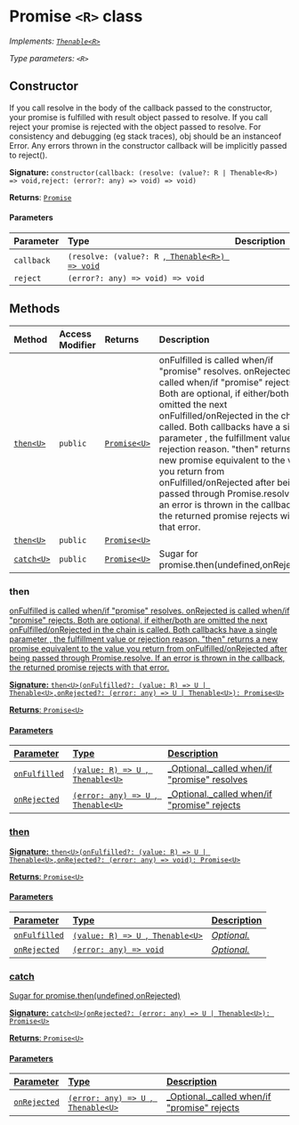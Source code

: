 # Promise `<R>` class

_Implements: [`Thenable<R>`](../es6-promise/thenable.md)_

_Type parameters: `<R>`_




## Constructor
If you call resolve in the body of the callback passed to the constructor, 
your promise is fulfilled with result object passed to resolve. 
If you call reject your promise is rejected with the object passed to resolve. 
For consistency and debugging (eg stack traces), obj should be an instanceof Error. 
Any errors thrown in the constructor callback will be implicitly passed to reject().

**Signature:** `constructor(callback: (resolve: (value?: R | Thenable<R>) => void,reject: (error?: any) => void) => void)`

**Returns**: [`Promise`](../es6-promise/promise.md)



#### Parameters


| Parameter	   | Type    | Description |
|:-------------|:---------------|:------------|
| `callback`    | `(resolve: (value?: R `,[` Thenable<R>) => void`](../es6-promise/thenable.md) |  |
| `reject`    | `(error?: any) => void) => void` |  |





## Methods

| Method	   | Access Modifier | Returns	| Description|
|:-------------|:----|:-------|:-----------|
|[`then<U>`](#then<u>)     | `public` | [`Promise<U>`](../es6-promise/promise.md) | onFulfilled is called when/if "promise" resolves. onRejected is called when/if "promise" rejects.  Both are optional, if either/both are omitted the next onFulfilled/onRejected in the chain is called.  Both callbacks have a single parameter , the fulfillment value or rejection reason.  "then" returns a new promise equivalent to the value you return from onFulfilled/onRejected after being passed through Promise.resolve.  If an error is thrown in the callback, the returned promise rejects with that error.   |
|[`then<U>`](#then<u>)     | `public` | [`Promise<U>`](../es6-promise/promise.md) |  |
|[`catch<U>`](#catch<u>)     | `public` | [`Promise<U>`](../es6-promise/promise.md) | Sugar for promise.then(undefined,onRejected)   |





### then<U>

onFulfilled is called when/if "promise" resolves. onRejected is called when/if "promise" rejects. 
Both are optional, if either/both are omitted the next onFulfilled/onRejected in the chain is called. 
Both callbacks have a single parameter , the fulfillment value or rejection reason. 
"then" returns a new promise equivalent to the value you return from onFulfilled/onRejected after being passed through Promise.resolve. 
If an error is thrown in the callback, the returned promise rejects with that error. 


**Signature:** ``then<U>(onFulfilled?: (value: R) => U | Thenable<U>,onRejected?: (error: any) => U | Thenable<U>): Promise<U>``

**Returns**: [`Promise<U>`](../es6-promise/promise.md)



#### Parameters


| Parameter	   | Type    | Description |
|:-------------|:---------------|:------------|
| `onFulfilled`    | `(value: R) => U `,[` Thenable<U>`](../es6-promise/thenable.md) | _Optional._called when/if "promise" resolves |
| `onRejected`    | `(error: any) => U `,[` Thenable<U>`](../es6-promise/thenable.md) | _Optional._called when/if "promise" rejects |


### then<U>



**Signature:** ``then<U>(onFulfilled?: (value: R) => U | Thenable<U>,onRejected?: (error: any) => void): Promise<U>``

**Returns**: [`Promise<U>`](../es6-promise/promise.md)



#### Parameters


| Parameter	   | Type    | Description |
|:-------------|:---------------|:------------|
| `onFulfilled`    | `(value: R) => U `,[` Thenable<U>`](../es6-promise/thenable.md) | _Optional._ |
| `onRejected`    | `(error: any) => void` | _Optional._ |


### catch<U>

Sugar for promise.then(undefined,onRejected) 


**Signature:** ``catch<U>(onRejected?: (error: any) => U | Thenable<U>): Promise<U>``

**Returns**: [`Promise<U>`](../es6-promise/promise.md)



#### Parameters


| Parameter	   | Type    | Description |
|:-------------|:---------------|:------------|
| `onRejected`    | `(error: any) => U `,[` Thenable<U>`](../es6-promise/thenable.md) | _Optional._called when/if "promise" rejects |

